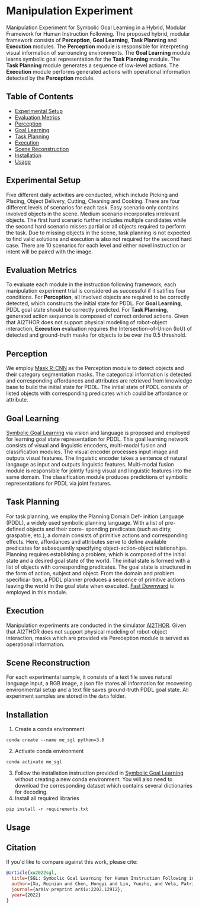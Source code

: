# Manipulation Experiment
Manipulation Experiment for Symbolic Goal Learning in a Hybrid, Modular Framework for Human Instruction Following. The proposed
hybrid, modular framework consists of **Perception**, **Goal Learning**, **Task Planning** and **Execution** modules. 
The **Perception** module is responsible for interpreting visual information of surrounding environments.
The **Goal Learning** module learns symbolic goal representation for the **Task Planning** module.
The **Task Planning** module generates a sequence of low-level actions. 
The **Execution** module performs generated actions with operational information detected by the **Perception** module.

## Table of Contents
- [Experimental Setup](#Experimental-Setup)
- [Evaluation Metrics](#Evaluation-Metrics)
- [Perception](#Perception)
- [Goal Learning](#Goal-Learning)
- [Task Planning](#Task-Planning)
- [Execution](#Execution)
- [Scene Reconstruction](#Scene-Reconstruction)
- [Installation](#Installation)
- [Usage](#Usage)

## Experimental Setup
Five different daily activities are conducted, which include Picking and Placing, Object Delivery, Cutting, Cleaning and Cooking. 
There are four different levels of scenarios for each task. Easy scenario only contains involved objects in the scene. 
Medium scenario incorporates irrelevant objects. The first hard scenario further includes multiple candidates while 
the second hard scenario misses partial or all objects required to perform the task. 
Due to missing objects in the scene, task planning is not expected to find valid solutions and execution is also not required for
the second hard case. There are 10 scenarios for each level and either novel instruction or intent will be paired with the image.

## Evaluation Metrics
To evaluate each module in the instruction following framework, each manipulation experiment trial is considered as
successful if it satifies four conditions. 
For **Perception**, all involved objects are required to be correctly detected, which constructs the initial state for PDDL. 
For **Goal Learning**, PDDL goal state should be correctly predicted. 
For **Task Planning**, generated action sequence is composed of correct ordered actions. 
Given that AI2THOR does not support physical modeling of robot-object interaction, **Execution** evaluation requires 
the Intersection-of-Union (IoU) of detected and ground-truth masks for objects to be over the 0.5 threshold.

## Perception
We employ [Mask R-CNN](https://arxiv.org/abs/1703.06870) as the Perception module to detect objects and their category segmentation masks. 
The categorical information is detected and corresponding affordances and attributes are retrieved from knowledge base to build
the initial state for PDDL.
The initial state of PDDL consists of listed objects with corresponding predicates which could be affordance or attribute. 

## Goal Learning
[Symbolic Goal Learning](https://github.com/ivalab/mmf) via vision and language is proposed and employed for learning 
goal state representation for PDDL. 
This goal learning network consists of visual and linguistic encoders, multi-modal fusion and classification modules.
The visual encoder processes input image and outputs visual features.
The linguistic encoder takes a sentence of natural langauge as input and outputs linguistic features.
Multi-modal fusion module is responsible for jointly fusing visual and linguistic features into the same domain. 
The classification module produces predictions of symbolic representations for PDDL via joint features.

## Task Planning
For task planning, we employ the Planning Domain Def-
inition Language (PDDL), a widely used symbolic planning
language. With a list of pre-defined objects and their corre-
sponding predicates (such as dirty, graspable, etc.), a domain
consists of primitive actions and corresponding effects. Here,
affordances and attributes serve to define available predicates
for subsequently specifying object-action-object relationships.
Planning requires establishing a problem, which is composed
of the initial state and a desired goal state of the world. The
initial state is formed with a list of objects with corresponding
predicates. The goal state is structured in the form of action,
subject and object. From the domain and problem specifica-
tion, a PDDL planner produces a sequence of primitive actions
leaving the world in the goal state when executed.
[Fast Downward](https://github.com/aibasel/downward) is employed in this module.

## Execution
Manipulation experiments are conducted in the simulator [AI2THOR](https://ai2thor.allenai.org/).
Given that AI2THOR does not support physical modeling of robot-object interaction, masks which are provided via Pereception module
is served as operational information.

## Scene Reconstruction
For each experimental sample, it consists of a text file saves natural language input, a RGB image, a json file stores all information 
for recovering environmental setup and a text file saves ground-truth PDDL goal state. All experiment samples are stored in the ```data```
folder.

## Installation
1. Create a conda environment
```
conda create --name me_sgl python=3.6
```
2. Activate conda environment
```
conda activate me_sgl
```
3. Follow the installation instruction provided in [Symbolic Goal Learning](https://github.com/ivalab/mmf) without creating a new 
conda environment. You will also need to download the corresponding dataset which contains several dictionaries for decoding. 
4. Install all required libraries
```
pip install -r requirements.txt
```

## Usage

## Citation
If you'd like to compare against this work, please cite:

```bibtex
@article{xu2022sgl,
  title={SGL: Symbolic Goal Learning for Human Instruction Following in Robot Manipulation},
  author={Xu, Ruinian and Chen, Hongyi and Lin, Yunzhi, and Vela, Patricio A},
  journal={arXiv preprint arXiv:2202.12912},
  year={2022}
}
```
